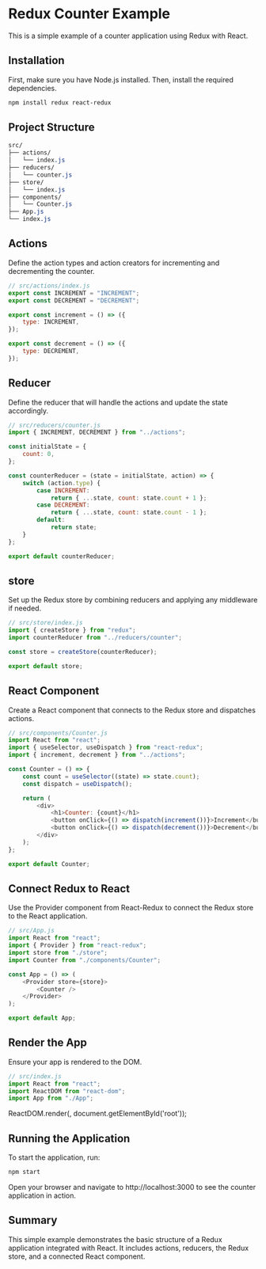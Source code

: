 # Redux Counter Example

This is a simple example of a counter application using Redux with React.

## Installation

First, make sure you have Node.js installed. Then, install the required dependencies.

```bash
npm install redux react-redux
```

## Project Structure

```css
src/
├── actions/
│   └── index.js
├── reducers/
│   └── counter.js
├── store/
│   └── index.js
├── components/
│   └── Counter.js
├── App.js
└── index.js
```

## Actions

Define the action types and action creators for incrementing and decrementing the counter.

```js
// src/actions/index.js
export const INCREMENT = "INCREMENT";
export const DECREMENT = "DECREMENT";

export const increment = () => ({
    type: INCREMENT,
});

export const decrement = () => ({
    type: DECREMENT,
});
```

## Reducer

Define the reducer that will handle the actions and update the state accordingly.

```js
// src/reducers/counter.js
import { INCREMENT, DECREMENT } from "../actions";

const initialState = {
    count: 0,
};

const counterReducer = (state = initialState, action) => {
    switch (action.type) {
        case INCREMENT:
            return { ...state, count: state.count + 1 };
        case DECREMENT:
            return { ...state, count: state.count - 1 };
        default:
            return state;
    }
};

export default counterReducer;
```

## store

Set up the Redux store by combining reducers and applying any middleware if needed.

```js
// src/store/index.js
import { createStore } from "redux";
import counterReducer from "../reducers/counter";

const store = createStore(counterReducer);

export default store;
```

## React Component

Create a React component that connects to the Redux store and dispatches actions.

```js
// src/components/Counter.js
import React from "react";
import { useSelector, useDispatch } from "react-redux";
import { increment, decrement } from "../actions";

const Counter = () => {
    const count = useSelector((state) => state.count);
    const dispatch = useDispatch();

    return (
        <div>
            <h1>Counter: {count}</h1>
            <button onClick={() => dispatch(increment())}>Increment</button>
            <button onClick={() => dispatch(decrement())}>Decrement</button>
        </div>
    );
};

export default Counter;
```

## Connect Redux to React

Use the Provider component from React-Redux to connect the Redux store to the React application.

```js
// src/App.js
import React from "react";
import { Provider } from "react-redux";
import store from "./store";
import Counter from "./components/Counter";

const App = () => (
    <Provider store={store}>
        <Counter />
    </Provider>
);

export default App;
```

## Render the App

Ensure your app is rendered to the DOM.

```js
// src/index.js
import React from "react";
import ReactDOM from "react-dom";
import App from "./App";
```

ReactDOM.render(<App />, document.getElementById('root'));

## Running the Application

To start the application, run:

```bash
npm start
```

Open your browser and navigate to http://localhost:3000 to see the counter application in action.

## Summary

This simple example demonstrates the basic structure of a Redux application integrated with React. It includes actions, reducers, the Redux store, and a connected React component.
